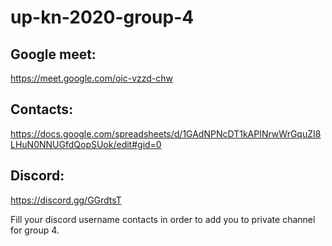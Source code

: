 # up-kn-2020-group-4

## Google meet:

https://meet.google.com/oic-vzzd-chw

## Contacts:

https://docs.google.com/spreadsheets/d/1GAdNPNcDT1kAPINrwWrGquZI8LHuN0NNUGfdQopSUok/edit#gid=0

## Discord:

https://discord.gg/GGrdtsT

Fill your discord username contacts in order to add you to private channel for group 4.
